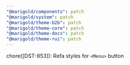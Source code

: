 ```yaml
---
"@marigold/components": patch
"@marigold/system": patch
"@marigold/theme-b2b": patch
"@marigold/theme-core": patch
"@marigold/theme-docs": patch
"@marigold/theme-rui": patch
---
```


chore([DST-853]): Refa styles for `<Menu>` button
